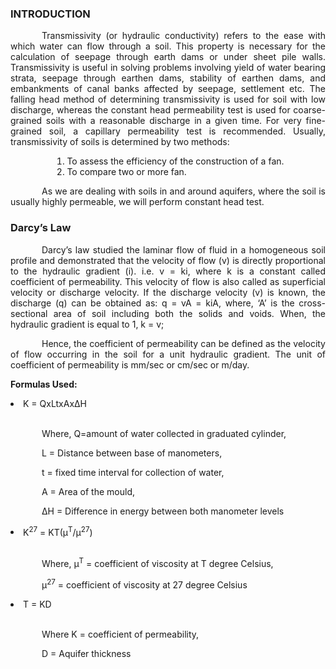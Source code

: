 ### INTRODUCTION<br>

<p style="text-indent:50px;text-align: justify;"> Transmissivity (or hydraulic conductivity) refers to the ease with which water can flow through a soil. This property is necessary for the calculation of seepage through earth dams or under sheet pile walls. Transmissivity is useful in solving problems involving yield of water bearing strata, seepage through earthen dams, stability of earthen dams, and embankments of canal banks affected by seepage, settlement etc. The falling head method of determining transmissivity is used for soil with low discharge, whereas the constant head permeability test is used for coarse-grained soils with a reasonable discharge in a given time. For very fine-grained soil, a capillary permeability test is recommended. Usually, transmissivity of soils is determined by two methods:
</p>

<ol style="text-indent:50px;text-align:justify;list-style-position: inside;">
<li>To assess the efficiency of the construction of a fan.</li>
<li>To compare two or more fan.</li>
</ol>

<p style="text-indent:50px;text-align:justify">As we are dealing with soils in and around aquifers, where the soil is usually highly permeable, we will perform constant head test.</p>

### Darcy’s Law

<p style="text-indent:50px;text-align:justify;"> Darcy’s law studied the laminar flow of fluid in a homogeneous soil profile and demonstrated that the velocity of flow (v) is directly proportional to the hydraulic gradient (i). i.e.
v = ki, where k is a constant called coefficient of permeability. This velocity of flow is also called as superficial velocity or discharge velocity.
If the discharge velocity (v) is known, the discharge (q) can be obtained as:
q = vA = kiA, where, ‘A’ is the cross-sectional area of soil including both the solids and voids.
When, the hydraulic gradient is equal to 1, k = v;</p>


<p style="text-indent:50px;text-align: justify;">
Hence, the coefficient of permeability can be defined as the velocity of flow occurring in the soil for a unit hydraulic gradient. The unit of coefficient of permeability is mm/sec or cm/sec or m/day.
</p>

<p style="text-indent:50px;text-align:justify;">

<strong>Formulas Used:</strong></p>
<li>K = QxLtxAx∆H</li><br>
<p style="text-indent:50px;">Where, Q=amount of water collected in graduated cylinder,</p>
<p style="text-indent:50px;">L = Distance between base of manometers,</p>
<p style="text-indent:50px;">t = fixed time interval for collection of water,</p>
<p style="text-indent:50px;">A = Area of the mould,</p>
<p style="text-indent:50px;">∆H = Difference in energy between both manometer levels<br>

<li>K<sup>27</sup> = KT(μ<sup>T</sup>/μ<sup>27</sup>)</li></br>
<p style="text-indent:50px;">Where, μ<sup>T</sup> = coefficient of viscosity at T degree Celsius,</p>
<p style="text-indent:50px;">μ<sup>27</sup> = coefficient of viscosity at 27 degree Celsius </p>

<li>T = KD</li></br>
<p style="text-indent:50px;">Where K = coefficient of permeability,</p>
<p style="text-indent:50px;">D = Aquifer thickness</p>
